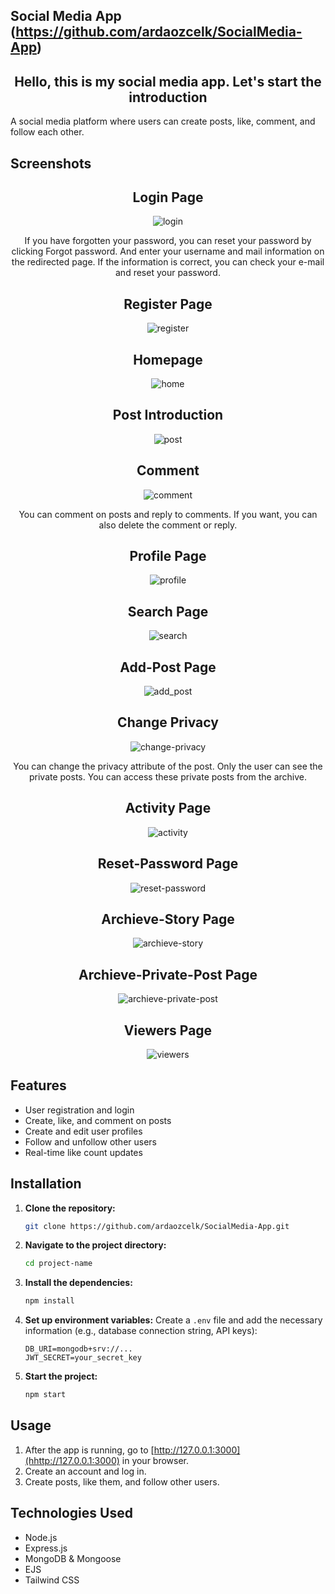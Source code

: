 ## Social Media App (https://github.com/ardaozcelk/SocialMedia-App)
<h2 align="center">Hello, this is my social media app. Let's start the introduction</h2>

A social media platform where users can create posts, like, comment, and follow each other.

## Screenshots

<h2 align="center">Login Page</h2>
<p align="center">
  <img src="https://github.com/user-attachments/assets/20c7b35b-9975-438a-ac2e-33c52290e265" alt="login">
</p>
<p align="center">
  If you have forgotten your password, you can reset your password by clicking Forgot password.
And enter your username and mail information on the redirected page. If the information is correct, you can check your e-mail and reset your password.
</p>

<h2 align="center">Register Page</h2>
<p align="center">
  <img src="https://github.com/user-attachments/assets/3ccc706c-0fd0-442f-a151-7137b84734de" alt="register">
</p>

<h2 align="center">Homepage</h2>
<p align="center">
  <img src="https://github.com/user-attachments/assets/3c15e332-01c5-43c0-b675-2c3ad7fdd4b1" alt="home">
</p>

<h2 align="center">Post Introduction</h2>
<p align="center">
  <img src="https://github.com/user-attachments/assets/1168e632-0642-4d5b-b1bb-9e6c1e38bc4f" alt="post">
</p>

<h2 align="center">Comment</h2>
<p align="center">
  <img src="https://github.com/user-attachments/assets/35ab686d-eeef-4284-96bc-a72613a1e68a" alt="comment">
</p>
<p align="center">
  You can comment on posts and reply to comments. If you want, you can also delete the comment or reply.
</p>

<h2 align="center">Profile Page</h2>
<p align="center">
  <img src="https://github.com/user-attachments/assets/551f83ef-4b78-4159-8fd8-26b33d52c461" alt="profile">
</p>

<h2 align="center">Search Page</h2>
<p align="center">
  <img src="https://github.com/user-attachments/assets/a789a2e4-a11f-4b40-afaa-823a05e24865" alt="search">
</p>

<h2 align="center">Add-Post Page</h2>
<p align="center">
  <img src="https://github.com/user-attachments/assets/e1930cbc-9944-48b2-a9bf-91e69bcc1fcf" alt="add_post">
</p>

<h2 align="center">Change Privacy</h2>
<p align="center">
  <img src="https://github.com/user-attachments/assets/24039f05-86f3-4d2e-8bc8-c1a3f43a9932" alt="change-privacy">
</p>
<p align="center">
  You can change the privacy attribute of the post. Only the user can see the private posts. You can access these private posts from the archive.
</p>

<h2 align="center">Activity Page</h2>
<p align="center">
  <img src="https://github.com/user-attachments/assets/d5c1fe2c-0aee-41b6-b44d-90af8d04f54f" alt="activity">
</p>

<h2 align="center">Reset-Password Page</h2>
<p align="center">
  <img src="https://github.com/user-attachments/assets/48cf1238-4a71-446b-85b6-15e921421e96" alt="reset-password">
</p>

<h2 align="center">Archieve-Story Page</h2>
<p align="center">
  <img src="https://github.com/user-attachments/assets/05a102ff-56a7-4b10-9940-6b781b67dcf4" alt="archieve-story">
</p>

<h2 align="center">Archieve-Private-Post Page</h2>
<p align="center">
  <img src="https://github.com/user-attachments/assets/471adc86-2f8c-43f5-a8d7-79012985616a" alt="archieve-private-post">
</p>

<h2 align="center">Viewers Page</h2>
<p align="center">
  <img src="https://github.com/user-attachments/assets/e998db2f-680b-42bd-b183-99d9f0ea7d81" alt="viewers">
</p>




## Features
- User registration and login
- Create, like, and comment on posts
- Create and edit user profiles
- Follow and unfollow other users
- Real-time like count updates

## Installation

1. **Clone the repository:**
    ```bash
    git clone https://github.com/ardaozcelk/SocialMedia-App.git
    ```
2. **Navigate to the project directory:**
    ```bash
    cd project-name
    ```
3. **Install the dependencies:**
    ```bash
    npm install
    ```
4. **Set up environment variables:**
   Create a `.env` file and add the necessary information (e.g., database connection string, API keys):
    ```plaintext
    DB_URI=mongodb+srv://...
    JWT_SECRET=your_secret_key
    ```
5. **Start the project:**
    ```bash
    npm start
    ```

## Usage
1. After the app is running, go to [http://127.0.0.1:3000](hhttp://127.0.0.1:3000) in your browser.
2. Create an account and log in.
3. Create posts, like them, and follow other users.

## Technologies Used
- Node.js
- Express.js
- MongoDB & Mongoose
- EJS
- Tailwind CSS
